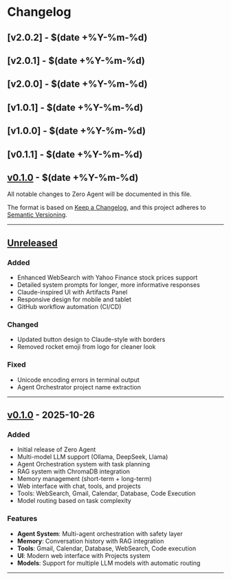 # Changelog

## [v2.0.2] - $(date +%Y-%m-%d)


## [v2.0.1] - $(date +%Y-%m-%d)


## [v2.0.0] - $(date +%Y-%m-%d)


## [v1.0.1] - $(date +%Y-%m-%d)


## [v1.0.0] - $(date +%Y-%m-%d)


## [v0.1.1] - $(date +%Y-%m-%d)


## [v0.1.0] - $(date +%Y-%m-%d)


All notable changes to Zero Agent will be documented in this file.

The format is based on [Keep a Changelog](https://keepachangelog.com/en/1.0.0/),
and this project adheres to [Semantic Versioning](https://semver.org/spec/v2.0.0.html).

---

## [Unreleased]

### Added
- Enhanced WebSearch with Yahoo Finance stock prices support
- Detailed system prompts for longer, more informative responses
- Claude-inspired UI with Artifacts Panel
- Responsive design for mobile and tablet
- GitHub workflow automation (CI/CD)

### Changed
- Updated button design to Claude-style with borders
- Removed rocket emoji from logo for cleaner look

### Fixed
- Unicode encoding errors in terminal output
- Agent Orchestrator project name extraction

---

## [v0.1.0] - 2025-10-26

### Added
- Initial release of Zero Agent
- Multi-model LLM support (Ollama, DeepSeek, Llama)
- Agent Orchestration system with task planning
- RAG system with ChromaDB integration
- Memory management (short-term + long-term)
- Web interface with chat, tools, and projects
- Tools: WebSearch, Gmail, Calendar, Database, Code Execution
- Model routing based on task complexity

### Features
- **Agent System**: Multi-agent orchestration with safety layer
- **Memory**: Conversation history with RAG integration
- **Tools**: Gmail, Calendar, Database, WebSearch, Code execution
- **UI**: Modern web interface with Projects system
- **Models**: Support for multiple LLM models with automatic routing

---

[Unreleased]: https://github.com/yourusername/ZERO/compare/v0.1.0...HEAD
[v0.1.0]: https://github.com/yourusername/ZERO/releases/tag/v0.1.0

